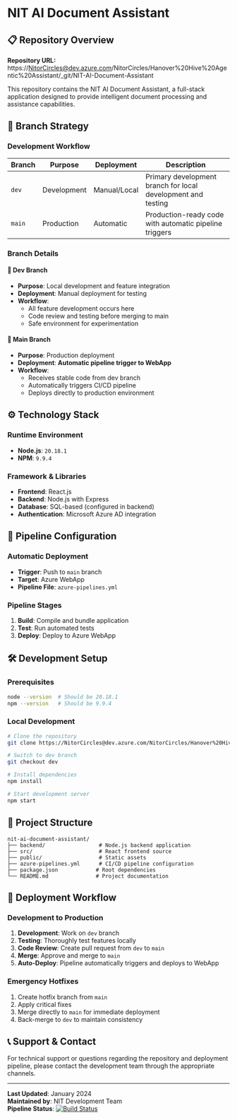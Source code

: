 # NIT AI Document Assistant

## 📋 Repository Overview

**Repository URL:** https://NitorCircles@dev.azure.com/NitorCircles/Hanover%20Hive%20Agentic%20Assistant/_git/NIT-AI-Document-Assistant

This repository contains the NIT AI Document Assistant, a full-stack application designed to provide intelligent document processing and assistance capabilities.

## 🌿 Branch Strategy

### Development Workflow

| Branch | Purpose | Deployment | Description |
|--------|---------|------------|-------------|
| `dev` | Development | Manual/Local | Primary development branch for local development and testing |
| `main` | Production | Automatic | Production-ready code with automatic pipeline triggers |

### Branch Details

#### 🔧 Dev Branch
- **Purpose**: Local development and feature integration
- **Deployment**: Manual deployment for testing
- **Workflow**: 
  - All feature development occurs here
  - Code review and testing before merging to main
  - Safe environment for experimentation

#### 🚀 Main Branch
- **Purpose**: Production deployment
- **Deployment**: **Automatic pipeline trigger to WebApp**
- **Workflow**:
  - Receives stable code from dev branch
  - Automatically triggers CI/CD pipeline
  - Deploys directly to production environment

## ⚙️ Technology Stack

### Runtime Environment
- **Node.js**: `20.18.1`
- **NPM**: `9.9.4`

### Framework & Libraries
- **Frontend**: React.js
- **Backend**: Node.js with Express
- **Database**: SQL-based (configured in backend)
- **Authentication**: Microsoft Azure AD integration

## 🚀 Pipeline Configuration

### Automatic Deployment
- **Trigger**: Push to `main` branch
- **Target**: Azure WebApp
- **Pipeline File**: `azure-pipelines.yml`

### Pipeline Stages
1. **Build**: Compile and bundle application
2. **Test**: Run automated tests
3. **Deploy**: Deploy to Azure WebApp

## 🛠️ Development Setup

### Prerequisites
```bash
node --version  # Should be 20.18.1
npm --version   # Should be 9.9.4
```

### Local Development
```bash
# Clone the repository
git clone https://NitorCircles@dev.azure.com/NitorCircles/Hanover%20Hive%20Agentic%20Assistant/_git/NIT-AI-Document-Assistant

# Switch to dev branch
git checkout dev

# Install dependencies
npm install

# Start development server
npm start
```

## 📁 Project Structure

```
nit-ai-document-assistant/
├── backend/                 # Node.js backend application
├── src/                     # React frontend source
├── public/                  # Static assets
├── azure-pipelines.yml      # CI/CD pipeline configuration
├── package.json            # Root dependencies
└── README.md               # Project documentation
```

## 🔄 Deployment Workflow

### Development to Production
1. **Development**: Work on `dev` branch
2. **Testing**: Thoroughly test features locally
3. **Code Review**: Create pull request from `dev` to `main`
4. **Merge**: Approve and merge to `main`
5. **Auto-Deploy**: Pipeline automatically triggers and deploys to WebApp

### Emergency Hotfixes
1. Create hotfix branch from `main`
2. Apply critical fixes
3. Merge directly to `main` for immediate deployment
4. Back-merge to `dev` to maintain consistency

## 📞 Support & Contact

For technical support or questions regarding the repository and deployment pipeline, please contact the development team through the appropriate channels.

---

**Last Updated**: January 2024  
**Maintained by**: NIT Development Team  
**Pipeline Status**: [![Build Status](https://dev.azure.com/NitorCircles/Hanover%20Hive%20Agentic%20Assistant/_apis/build/status/NIT-AI-Document-Assistant?branchName=main)](https://dev.azure.com/NitorCircles/Hanover%20Hive%20Agentic%20Assistant/_build/latest?definitionId=YourDefinitionId&branchName=main)